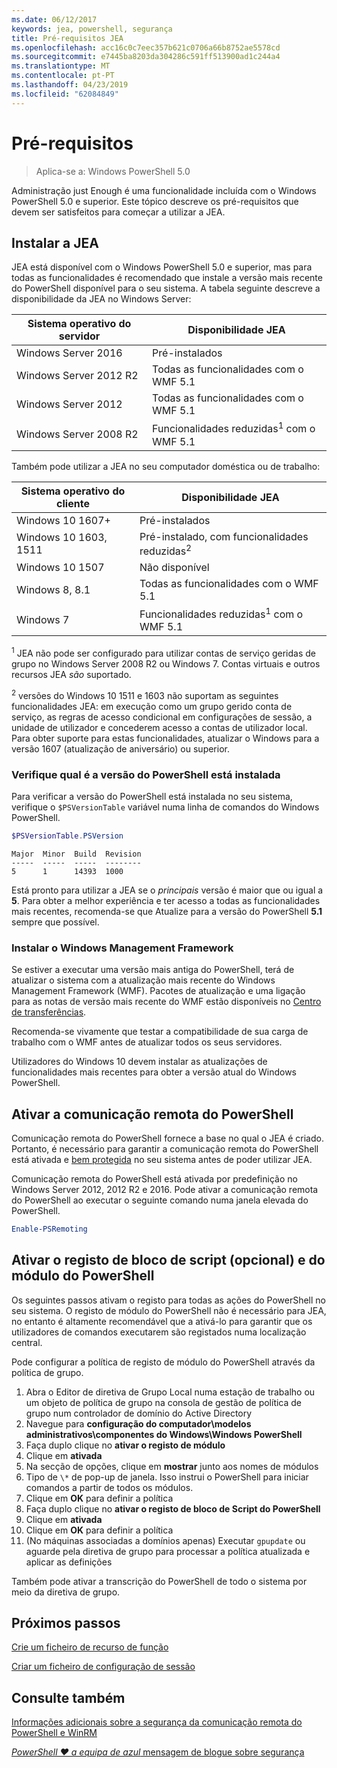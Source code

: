 ```yaml
---
ms.date: 06/12/2017
keywords: jea, powershell, segurança
title: Pré-requisitos JEA
ms.openlocfilehash: acc16c0c7eec357b621c0706a66b8752ae5578cd
ms.sourcegitcommit: e7445ba8203da304286c591ff513900ad1c244a4
ms.translationtype: MT
ms.contentlocale: pt-PT
ms.lasthandoff: 04/23/2019
ms.locfileid: "62084849"
---
```

# <a name="prerequisites"></a>Pré-requisitos

> Aplica-se a: Windows PowerShell 5.0

Administração just Enough é uma funcionalidade incluída com o Windows PowerShell 5.0 e superior.
Este tópico descreve os pré-requisitos que devem ser satisfeitos para começar a utilizar a JEA.

## <a name="install-jea"></a>Instalar a JEA

JEA está disponível com o Windows PowerShell 5.0 e superior, mas para todas as funcionalidades é recomendado que instale a versão mais recente do PowerShell disponível para o seu sistema.
A tabela seguinte descreve a disponibilidade da JEA no Windows Server:

Sistema operativo do servidor   | Disponibilidade JEA
--------------------------|--------------------------------
Windows Server 2016       | Pré-instalados
Windows Server 2012 R2    | Todas as funcionalidades com o WMF 5.1
Windows Server 2012       | Todas as funcionalidades com o WMF 5.1
Windows Server 2008 R2    | Funcionalidades reduzidas<sup>1</sup> com o WMF 5.1

Também pode utilizar a JEA no seu computador doméstica ou de trabalho:

Sistema operativo do cliente   | Disponibilidade JEA
--------------------------|-----------------------------------------------------
Windows 10 1607+          | Pré-instalados
Windows 10 1603, 1511     | Pré-instalado, com funcionalidades reduzidas<sup>2</sup>
Windows 10 1507           | Não disponível
Windows 8, 8.1            | Todas as funcionalidades com o WMF 5.1
Windows 7                 | Funcionalidades reduzidas<sup>1</sup> com o WMF 5.1

<sup>1</sup> JEA não pode ser configurado para utilizar contas de serviço geridas de grupo no Windows Server 2008 R2 ou Windows 7.
Contas virtuais e outros recursos JEA *são* suportado.

<sup>2</sup> versões do Windows 10 1511 e 1603 não suportam as seguintes funcionalidades JEA: em execução como um grupo gerido conta de serviço, as regras de acesso condicional em configurações de sessão, a unidade de utilizador e concederem acesso a contas de utilizador local.
Para obter suporte para estas funcionalidades, atualizar o Windows para a versão 1607 (atualização de aniversário) ou superior.

### <a name="check-which-version-of-powershell-is-installed"></a>Verifique qual é a versão do PowerShell está instalada

Para verificar a versão do PowerShell está instalada no seu sistema, verifique o `$PSVersionTable` variável numa linha de comandos do Windows PowerShell.

```powershell
$PSVersionTable.PSVersion
```

```output
Major  Minor  Build  Revision
-----  -----  -----  --------
5      1      14393  1000
```

Está pronto para utilizar a JEA se o *principais* versão é maior que ou igual a **5**.
Para obter a melhor experiência e ter acesso a todas as funcionalidades mais recentes, recomenda-se que Atualize para a versão do PowerShell **5.1** sempre que possível.

### <a name="install-windows-management-framework"></a>Instalar o Windows Management Framework

Se estiver a executar uma versão mais antiga do PowerShell, terá de atualizar o sistema com a atualização mais recente do Windows Management Framework (WMF).
Pacotes de atualização e uma ligação para as notas de versão mais recente do WMF estão disponíveis no [Centro de transferências](https://blogs.msdn.microsoft.com/powershell/2016/02/24/windows-management-framework-wmf-5-0-rtm-packages-has-been-republished/).

Recomenda-se vivamente que testar a compatibilidade de sua carga de trabalho com o WMF antes de atualizar todos os seus servidores.

Utilizadores do Windows 10 devem instalar as atualizações de funcionalidades mais recentes para obter a versão atual do Windows PowerShell.

## <a name="enable-powershell-remoting"></a>Ativar a comunicação remota do PowerShell

Comunicação remota do PowerShell fornece a base no qual o JEA é criado.
Portanto, é necessário para garantir a comunicação remota do PowerShell está ativada e [bem protegida](/powershell/scripting/setup/winrmsecurity) no seu sistema antes de poder utilizar JEA.

Comunicação remota do PowerShell está ativada por predefinição no Windows Server 2012, 2012 R2 e 2016.
Pode ativar a comunicação remota do PowerShell ao executar o seguinte comando numa janela elevada do PowerShell.

```powershell
Enable-PSRemoting
```

## <a name="enable-powershell-module-and-script-block-logging-optional"></a>Ativar o registo de bloco de script (opcional) e do módulo do PowerShell

Os seguintes passos ativam o registo para todas as ações do PowerShell no seu sistema.
O registo de módulo do PowerShell não é necessário para JEA, no entanto é altamente recomendável que a ativá-lo para garantir que os utilizadores de comandos executarem são registados numa localização central.

Pode configurar a política de registo de módulo do PowerShell através da política de grupo.

1. Abra o Editor de diretiva de Grupo Local numa estação de trabalho ou um objeto de política de grupo na consola de gestão de política de grupo num controlador de domínio do Active Directory
2. Navegue para **configuração do computador\\modelos administrativos\\componentes do Windows\\Windows PowerShell**
3. Faça duplo clique no **ativar o registo de módulo**
4. Clique em **ativada**
5. Na secção de opções, clique em **mostrar** junto aos nomes de módulos
6. Tipo de `\*` de pop-up de janela. Isso instrui o PowerShell para iniciar comandos a partir de todos os módulos.
7. Clique em **OK** para definir a política
8. Faça duplo clique no **ativar o registo de bloco de Script do PowerShell**
9. Clique em **ativada**
10. Clique em **OK** para definir a política
11. (No máquinas associadas a domínios apenas) Executar `gpupdate` ou aguarde pela diretiva de grupo para processar a política atualizada e aplicar as definições

Também pode ativar a transcrição do PowerShell de todo o sistema por meio da diretiva de grupo.

## <a name="next-steps"></a>Próximos passos

[Crie um ficheiro de recurso de função](role-capabilities.md)

[Criar um ficheiro de configuração de sessão](session-configurations.md)

## <a name="see-also"></a>Consulte também

[Informações adicionais sobre a segurança da comunicação remota do PowerShell e WinRM](/powershell/scripting/setup/winrmsecurity)

[*PowerShell ♥ a equipa de azul* mensagem de blogue sobre segurança](https://blogs.msdn.microsoft.com/powershell/2015/06/09/powershell-the-blue-team/)